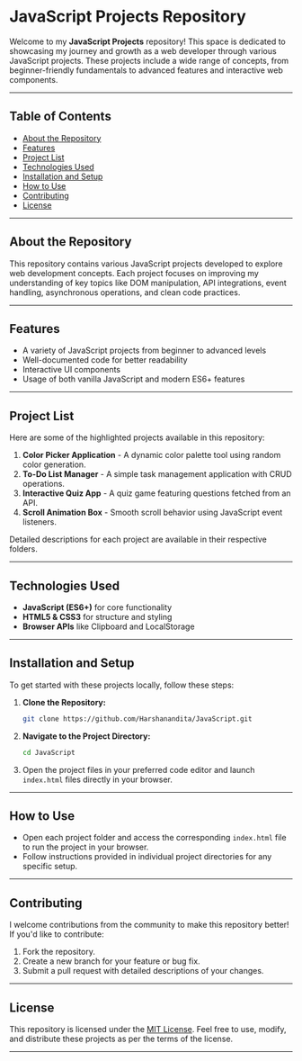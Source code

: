 # JavaScript Projects Repository

Welcome to my **JavaScript Projects** repository! This space is dedicated to showcasing my journey and growth as a web developer through various JavaScript projects. These projects include a wide range of concepts, from beginner-friendly fundamentals to advanced features and interactive web components.

---

## Table of Contents
- [About the Repository](#about-the-repository)
- [Features](#features)
- [Project List](#project-list)
- [Technologies Used](#technologies-used)
- [Installation and Setup](#installation-and-setup)
- [How to Use](#how-to-use)
- [Contributing](#contributing)
- [License](#license)

---

## About the Repository
This repository contains various JavaScript projects developed to explore web development concepts. Each project focuses on improving my understanding of key topics like DOM manipulation, API integrations, event handling, asynchronous operations, and clean code practices.

---

## Features
- A variety of JavaScript projects from beginner to advanced levels
- Well-documented code for better readability
- Interactive UI components
- Usage of both vanilla JavaScript and modern ES6+ features

---

## Project List
Here are some of the highlighted projects available in this repository:

1. **Color Picker Application** - A dynamic color palette tool using random color generation.
2. **To-Do List Manager** - A simple task management application with CRUD operations.
3. **Interactive Quiz App** - A quiz game featuring questions fetched from an API.
4. **Scroll Animation Box** - Smooth scroll behavior using JavaScript event listeners.

Detailed descriptions for each project are available in their respective folders.

---

## Technologies Used
- **JavaScript (ES6+)** for core functionality
- **HTML5 & CSS3** for structure and styling
- **Browser APIs** like Clipboard and LocalStorage

---

## Installation and Setup
To get started with these projects locally, follow these steps:

1. **Clone the Repository:**
   ```bash
   git clone https://github.com/Harshanandita/JavaScript.git
   ```
2. **Navigate to the Project Directory:**
   ```bash
   cd JavaScript
   ```
3. Open the project files in your preferred code editor and launch `index.html` files directly in your browser.

---

## How to Use
- Open each project folder and access the corresponding `index.html` file to run the project in your browser.
- Follow instructions provided in individual project directories for any specific setup.

---

## Contributing
I welcome contributions from the community to make this repository better! If you'd like to contribute:
1. Fork the repository.
2. Create a new branch for your feature or bug fix.
3. Submit a pull request with detailed descriptions of your changes.

---

## License
This repository is licensed under the [MIT License](https://opensource.org/licenses/MIT). Feel free to use, modify, and distribute these projects as per the terms of the license.

---
